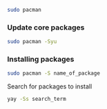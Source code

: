 


```bash
sudo pacman 
```

### Update core packages
```bash
sudo pacman -Syu
```

### Installing packages 
```bash
sudo pacman -S name_of_package
```



Search for packages to install
```bash
yay -Ss search_term
```
